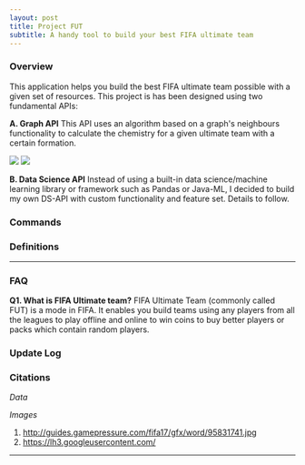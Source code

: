 ```yaml
---
layout: post
title: Project FUT
subtitle: A handy tool to build your best FIFA ultimate team
---
```


### Overview
This application helps you build the best FIFA ultimate team possible with a given set of resources. This project is has been designed using two fundamental APIs:

**A. Graph API** 
This API uses an algorithm based on a graph's neighbours functionality to calculate the chemistry for a given ultimate team with a certain formation. 

<!--![Chemistry](http://guides.gamepressure.com/fifa17/gfx/word/95831741.jpg) -->

<img src = "http://guides.gamepressure.com/fifa17/gfx/word/95831741.jpg">
<img src = "https://lh3.googleusercontent.com/8I7P-XGi6yY0xRtum-owHzVUvmRrYVpWDINNHPK3L7XuPtBK86sRf0CAQsGYx0YMZ08=w300">

**B. Data Science API** 
Instead of using a built-in data science/machine learning library or framework such as Pandas or Java-ML, I decided to build my own DS-API with custom functionality and feature set. Details to follow.

### Commands

### Definitions

---

### FAQ
**Q1. What is FIFA Ultimate team?**
 FIFA Ultimate Team (commonly called FUT) is a mode in FIFA. It enables you build teams using any players from all the leagues to play offline and online to win coins to buy better players or packs which contain random players.
 
### Update Log

### Citations

*Data*

*Images*

1. http://guides.gamepressure.com/fifa17/gfx/word/95831741.jpg
2. https://lh3.googleusercontent.com/

---